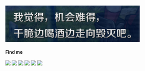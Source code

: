 ![我觉得，机会难得，干脆边喝酒边走向毁灭吧。](images/from-fgo.png)

#### Find me
[![](https://img.shields.io/badge/-Twitter-1DA1F2?style=flat-square&logo=twitter&logoColor=white)](https://twitter.com/qiyuor2)
[![](https://img.shields.io/badge/-Blog-3388bb?style=flat-square&logoColor=white)](https://blog.qiyuor2.me)
[![](https://img.shields.io/badge/-Email-D14836?style=flat-square&logo=gmail&logoColor=white)](mailto:imiku.me@gmail.com)
[![](https://img.shields.io/badge/bgm.tv-ea9199?style=flat-square)](https://bgm.tv/user/qiyuor2)
[![](https://img.shields.io/badge/QQ-f6bd15?style=flat-square&logo=tencent-qq&logoColor=000000)](http://wpa.qq.com/msgrd?v=3&uin=1176281967&site=qq&menu=yes)
![](https://img.shields.io/badge/qiyuor2-07C160?style=flat-square&logo=wechat&logoColor=white)

